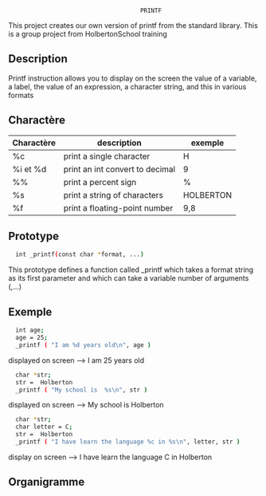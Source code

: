                                          PRINTF

This project creates our own version of printf from the standard library. This is a group project from HolbertonSchool training


## Description
Printf instruction allows you to display on the screen the value of a variable, a label, the value of an expression, a character string, and this in various formats





## Charactère

| Charactère | description |  exemple
| --------| -----------|------
|%c|print a single character | H
|%i et %d | print an int convert to decimal | 9
|%%|print a percent sign| %
|%s|print a string of characters| HOLBERTON
|%f|print a floating-point number| 9,8






## Prototype

```bash
  int _printf(const char *format, ...)
```
This prototype defines a function called _printf which takes a format string as its first parameter and which can take a variable number of arguments (,...)

## Exemple
```bash
  int age;
  age = 25;
  _printf ( "I am %d years old\n", age )
```

displayed on screen --> I am 25 years old

```bash
  char *str;
  str =  Holberton
  _printf ( "My school is  %s\n", str )
```

displayed on screen -->  My school is Holberton

```bash
  char *str;
  char letter = C;
  str =  Holberton
  _printf ( "I have learn the language %c in %s\n", letter, str )
```

display on screen --> I have learn the language C in Holberton

## Organigramme
